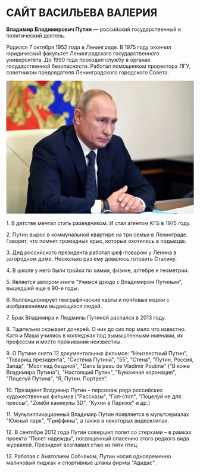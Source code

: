 # САЙТ ВАСИЛЬЕВА ВАЛЕРИЯ

<p> 
  <strong>Владимир Владимирович Путин</strong> — российский государственный и политический деятель.

Родился 7 октября 1952 года в Ленинграде. В 1975 году окончил юридический факультет Ленинградского государственного университета. До 1990 года проходил службу в органах государственной безопасности. Работал помощником проректора ЛГУ, советником председателя Ленинградского городского Совета.
   </p>
   <img src="image.png">


<p>1. В детстве мечтал стать разведчиком. И стал агентом КГБ в 1975 году. </p>
<p>2. Путин вырос в коммунальной квартире на три семьи в Ленинграде. Говорит, что помнит громадных крыс, которые охотились в подъезде.</p>
<p>3. Дед российского президента работал шеф-поваром у Ленина в загородном доме.  Несколько раз ему довелось готовить Сталину. </p>
<p>4. В школе у него были тройки по химии, физике, алгебре и геометрии.</p>
<p>5. Является автором книги "Учимся дзюдо с Владимиром Путиным", вышедшей еще в 90-е годы. </p>
<p>6. Коллекционирует географические карты и почтовые марки с изображениями выдающихся людей. </p>
<p>7. Брак Владимира и Людмилы Путиной распался в 2013 году.</p>
<p>8. Тщательно скрывает дочерей. О них до сих пор мало что известно. Катя и Маша учились в колледжах под вымышленными именами, их профессии и место проживания неизвестны.</p>
<p>9. О Путине снято 12 документальных фильмов: "Неизвестный Путин", "Товарищ президента", "Система Путина", "55", "Стена", "Путин, Россия, Запад", "Мост над бездной", "Dans la peau de Vladimir Poutine" ("В коже Владимира Путина"), "Настоящий Путин", "Бумажная коронация", "Поцелуй Путина", "Я, Путин. Портрет".</p>
<p>10. Президент Владимир Путин – персонаж ряда российских художественных фильмов ("Рассказы", "Гоп-стоп", "Поцелуй не для прессы", "Zомби каникулы 3D", "Кухня в Париже" и др.)</p>
<p>11. Мультипликационный Владимир Путин появляется в мультсериалах "Южный парк", "Гриффины", а также в некоторых видеоклипах.</p>
<p>12. В сентябре 2012 года Путин совершил полет со стерхами – в рамках проекта "Полет надежды", посвященный спасению этого редкого вида журавлей. Президент возглавил стаю из пяти птиц.</p>
<p>13. Работая с Анатолием Собчаком, Путин носил одновременно малиновый пиджак и спортивные штаны фирмы "Адидас".</p>
